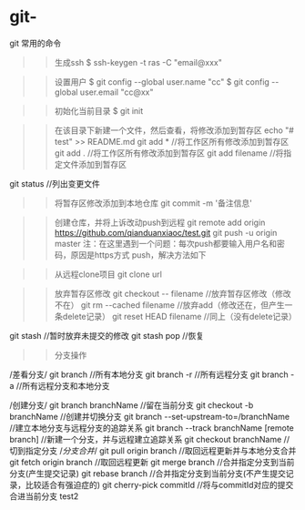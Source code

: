 # git-
git 常用的命令

>>生成ssh
$ ssh-keygen -t ras -C "email@xxx"

>>设置用户
$ git config --global user.name "cc"
$ git config --global user.email "cc@xx"

>>初始化当前目录
$ git init

>>在该目录下新建一个文件，然后查看，将修改添加到暂存区
echo "# test" >> README.md
git add *  //将工作区所有修改添加到暂存区
git add .  //将工作区所有修改添加到暂存区
git add filename //将指定文件添加到暂存区

git status  //列出变更文件

>>将暂存区修改添加到本地仓库
git commit -m '备注信息'

>>创建仓库，并将上诉改动push到远程
git remote add origin https://github.com/qianduanxiaoc/test.git
git push -u origin master
注：在这里遇到一个问题：每次push都要输入用户名和密码，原因是https方式 push，解决方法如下

>>从远程clone项目
git clone url

>>放弃暂存区修改
git checkout -- filename  //放弃暂存区修改（修改不在）
git rm --cached filename  //放弃add（修改还在，但产生一条delete记录）
git reset HEAD filename   //同上（没有delete记录）

git stash     //暂时放弃未提交的修改
git stash pop  //恢复

>>分支操作

/差看分支/
git branch     //所有本地分支
git branch -r  //所有远程分支
git branch -a  //所有远程分支和本地分支

/创建分支/
git branch branchName //留在当前分支
git checkout -b branchName //创建并切换分支
git branch --set-upstream-to=<remote>/branchName //建立本地分支与远程分支的追踪关系
git branch --track branchName [remote branch] //新建一个分支，并与远程建立追踪关系 git checkout branchName //切到指定分支 /*分支合并*/ git pull origin branch //取回远程更新并与本地分支合并 git fetch origin branch //取回远程更新 git merge branch //合并指定分支到当前分支(产生提交记录) git rebase branch //合并指定分支到当前分支(不产生提交记录，比较适合有强迫症的) git cherry-pick commitId //将与commitId对应的提交合进当前分支
test2
  
  
  


